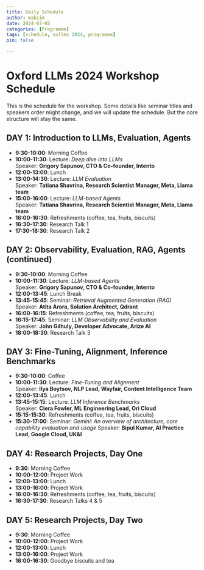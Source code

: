 ```yaml
---
title: Daily Schedule
author: maksim
date: 2024-07-05
categories: [Programme]
tags: [schedule, oxllms 2024, programme]
pin: false

---
```


# Oxford LLMs 2024 Workshop Schedule

This is the schedule for the workshop. Some details like seminar titles and speakers order might change, and we will update the schedule. But the core structure will stay the same.

## **DAY 1: Introduction to LLMs, Evaluation, Agents**

- **9:30-10:00**: Morning Coffee
- **10:00-11:30**: Lecture: *Deep dive into LLMs*  
  Speaker: **Grigory Sapunov, CTO & Co-founder, Intento**
- **12:00-13:00**: Lunch
- **13:00-14:30**: Lecture: *LLM Evaluation*  
  Speaker: **Tatiana Shavrina, Research Scientist Manager, Meta, Llama team**
- **15:00-16:00**: Lecture: *LLM-based Agents*  
  Speaker: **Tatiana Shavrina, Research Scientist Manager, Meta, Llama team**
- **16:00-16:30**: Refreshments (coffee, tea, fruits, biscuits)
- **16:30-17:30**: Research Talk 1
- **17:30-18:30**: Research Talk 2

## **DAY 2: Observability, Evaluation, RAG, Agents (continued)**

- **9:30-10:00**: Morning Coffee
- **10:00-11:30**: Lecture: *LLM-based Agents*  
  Speaker: **Grigory Sapunov, CTO & Co-founder, Intento**
- **12:00-13:45**: Lunch Break
- **13:45-15:45**: Seminar: *Retrieval Augmented Generation (RAG)*  
  Speaker: **Atita Arora, Solution Architect, Qdrant**
- **16:00-16:15**: Refreshments (coffee, tea, fruits, biscuits)
- **16:15-17:45**: Seminar: *LLM Observability and Evaluation*  
  Speaker: **John Gilhuly, Developer Advocate, Arize AI**
- **18:00-18:30**: Research Talk 3

## **DAY 3: Fine-Tuning, Alignment, Inference Benchmarks**

- **9:30-10:00**: Coffee
- **10:00-11:30**: Lecture: *Fine-Tuning and Alignment*  
  Speaker: **Ilya Boytsov, NLP Lead, Wayfair, Content Intelligence Team**
- **12:00-13:45**: Lunch
- **13:45-15:15**: Lecture: *LLM Inference Benchmarks*  
  Speaker: **Ciera Fowler, ML Engineering Lead, Ori Cloud**
- **15:15-15:30**: Refreshments (coffee, tea, fruits, biscuits)
- **15:30-17:00**: Seminar: *Gemini: An overview of architecture, core capability evaluation and usage* 
  Speaker: **Bipul Kumar, AI Practice Lead, Google Cloud, UK&I**

## **DAY 4: Research Projects, Day One**

- **9:30**: Morning Coffee
- **10:00-12:00**: Project Work
- **12:00-13:00**: Lunch
- **13:00-16:00**: Project Work
- **16:00-16:30**: Refreshments (coffee, tea, fruits, biscuits)
- **16:30-17:30**: Research Talks 4 & 5

## **DAY 5: Research Projects, Day Two**

- **9:30**: Morning Coffee
- **10:00-12:00**: Project Work
- **12:00-13:00**: Lunch
- **13:00-16:00**: Project Work
- **16:00-16:30**: Goodbye biscuits and tea



